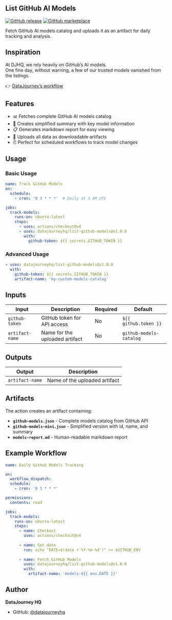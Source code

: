 ## List GitHub AI Models

[![GitHub release](https://img.shields.io/github/release/datajourneyhq/list-github-models.svg)](https://github.com/datajourneyhq/list-github-models/releases)
[![GitHub marketplace](https://img.shields.io/badge/marketplace-list--github--models-blue?logo=github)](https://github.com/marketplace/actions/list-github-models)

Fetch GitHub AI models catalog and uploads it as an artifact for daily tracking and analysis.

## Inspiration  

At DJHQ, we rely heavily on GitHub’s AI models.  
One fine day, without warning, a few of our trusted models vanished from the listings.  

👉 [DataJourney’s workflow](https://github.com/DataJourneyHQ/DataJourney/blob/main/.github/workflows/list-github-models.yml)

## Features

- 📊 Fetches complete GitHub AI models catalog
- 📝 Creates simplified summary with key model information
- 📋 Generates markdown report for easy viewing
- 💾 Uploads all data as downloadable artifacts
- ⏰ Perfect for scheduled workflows to track model changes

## Usage

### Basic Usage

```yaml
name: Track GitHub Models
on:
  schedule:
    - cron: '0 3 * * *'  # Daily at 3 AM UTC

jobs:
  track-models:
    runs-on: ubuntu-latest
    steps:
      - uses: actions/checkout@v4
      - uses: datajourneyhq/list-github-models@v1.0.0
        with:
          github-token: ${{ secrets.GITHUB_TOKEN }}
```

### Advanced Usage

```yaml
- uses: datajourneyhq/list-github-models@v1.0.0
  with:
    github-token: ${{ secrets.GITHUB_TOKEN }}
    artifact-name: 'my-custom-models-catalog'
```

## Inputs

| Input | Description | Required | Default |
|-------|-------------|----------|---------|
| `github-token` | GitHub token for API access | No | `${{ github.token }}` |
| `artifact-name` | Name for the uploaded artifact | No | `github-models-catalog` |

## Outputs

| Output | Description |
|--------|-------------|
| `artifact-name` | Name of the uploaded artifact |

## Artifacts

The action creates an artifact containing:

- **`github-models.json`** - Complete models catalog from GitHub API
- **`github-models-mini.json`** - Simplified version with id, name, and summary
- **`models-report.md`** - Human-readable markdown report

## Example Workflow

```yaml
name: Daily GitHub Models Tracking

on:
  workflow_dispatch:
  schedule:
    - cron: '0 3 * * *'

permissions:
  contents: read

jobs:
  track-models:
    runs-on: ubuntu-latest
    steps:
      - name: Checkout
        uses: actions/checkout@v4
        
      - name: Set date
        run: echo "DATE=$(date +'%Y-%m-%d')" >> $GITHUB_ENV
    
      - name: Fetch GitHub Models
        uses: datajourneyhq/list-github-models@v1.0.0
        with:
          artifact-name: 'models-${{ env.DATE }}'
```

## Author

**DataJourney HQ**
- GitHub: [@datajourneyhq](https://github.com/datajourneyhq)
